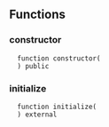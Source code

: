 



## Functions
### constructor
```solidity
  function constructor(
  ) public
```




### initialize
```solidity
  function initialize(
  ) external
```




